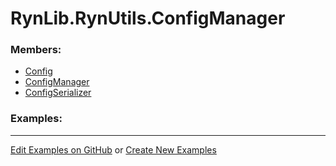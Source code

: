 # <a id="RynLib.RynUtils.ConfigManager">RynLib.RynUtils.ConfigManager</a>
    


### Members:

  - [Config](ConfigManager/Config.md)
  - [ConfigManager](ConfigManager/ConfigManager.md)
  - [ConfigSerializer](ConfigManager/ConfigSerializer.md)

### Examples:



___

[Edit Examples on GitHub](https://github.com/McCoyGroup/References/edit/gh-pages/Documentation/examples/RynLib/RynUtils/ConfigManager.md) or 
[Create New Examples](https://github.com/McCoyGroup/References/new/gh-pages/?filename=Documentation/examples/RynLib/RynUtils/ConfigManager.md)